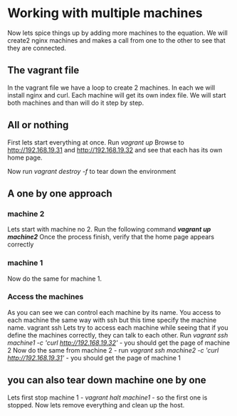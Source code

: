 # Working with multiple machines #
Now lets spice things up by adding more machines to the equation.
We will create2 nginx machines and makes a call from one to the other to see that they are connected.

## The vagrant file ##
In the vagrant file we have a loop to create 2 machines. In each we will install nginx and curl. Each machine will get its own index file.
We will start both machines and than will do it step by step.

## All or nothing ## 
First lets start everything at once. Run *_vagrant up_*
Browse to http://192.168.19.31 and http://192.168.19.32 and see that each has its own home page.

Now run *_vagrant destroy -f_* to tear down the environment 

## A one by one approach ##
### machine 2 ###
Lets start with machine no 2.
Run the following command **_vagrant up machine2_**
Once the process finish, verify that the home page appears correctly

### machine 1 ###
Now do the same for machine 1.

### Access the machines ###
As you can see we can control each machine by its name. You access to each machine the same way with ssh but this time specify the machine name. vagrant ssh <machine name>
Lets try to access each machine while seeing that if you define the machines correctly, they can talk to each other.
Run *_vagrant ssh machine1 -c 'curl http://192.168.19.32'_* - you should get the page of machine 2
Now do the same from machine 2 - run *_vagrant ssh machine2 -c 'curl http://192.168.19.31'_* - you should get the page of machine 1

## you can also tear down machine one by one ##
Lets first stop machine 1 - *_vagrant halt machine1_* - so the first one is stopped.
Now lets remove everything and clean up the host.